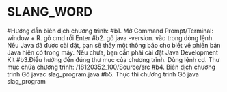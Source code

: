 # SLANG_WORD
#Hướng dẫn biên dịch chương trình: 
#b1. Mở Command Prompt/Terminal: window + R. gõ cmd rồi Enter
#b2. gõ java -version. vào trong dòng lệnh. Nếu Java đã được cài đặt, bạn sẽ thấy một thông báo cho biết về phiên bản Java hiện có trong máy.
    Nếu chưa, bạn cần phải cài đặt Java Development Kit
#b3.Điều hướng đến đúng thư mục của chương trình.
   Dùng lệnh cd. Thư mục chứa chương trình: /18120352_100/Source/src
#b4. Biên dịch chương trình
   Gõ javac slag_program.java
#b5. Thực thi chương trình
   Gõ java slag_program